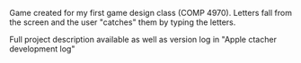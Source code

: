 Game created for my first game design class (COMP 4970). Letters fall from the screen and the user "catches" them by typing the letters.

Full project description available as well as version log in "Apple ctacher development log"
